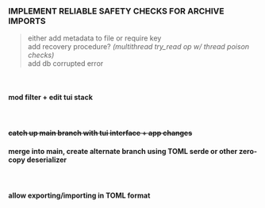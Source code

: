### **IMPLEMENT RELIABLE SAFETY CHECKS FOR ARCHIVE IMPORTS**
> either add metadata to file or require key<br/>
> add recovery procedure? *(multithread try_read op w/ thread poison checks)*<br/>
> add db corrupted error

<br/>

#### mod filter + edit tui stack

<br/>

#### <del/> catch up main branch with tui interface + app changes
#### merge into main, create alternate branch using TOML serde or other zero-copy deserializer

<br/>

#### allow exporting/importing in TOML format
